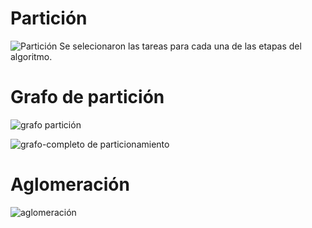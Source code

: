 # Partición

![Partición](https://user-images.githubusercontent.com/11285528/95659059-40263880-0ae4-11eb-964d-54440f6da44a.jpg)
Se selecionaron las tareas para cada una de las etapas del algoritmo.

# Grafo de partición 

![grafo partición](https://user-images.githubusercontent.com/11285528/95275518-4d0a0a00-080e-11eb-883c-31f5ecefc0c7.PNG)

![grafo-completo de particionamiento](https://user-images.githubusercontent.com/11285528/95275565-6d39c900-080e-11eb-94f2-40c4aab5bf74.PNG)

# Aglomeración
![aglomeración](https://user-images.githubusercontent.com/11285528/95275593-7b87e500-080e-11eb-8187-886f0d22b915.PNG)

